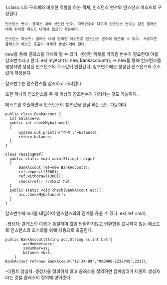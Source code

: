 1.class: c의 구조체와 비슷한 역할을 하는 객체, 인스턴스 변수와 인스턴스 메소드로 구성된다

    인스턴스 변수: 클래스 내에 선언된 변수, 지역변수와 다르게 인스턴스 변수는 같은 클래스 내에 위치한 메소드 내에서 접근이 가능하다. 

    인스턴스 메소드: 클래스 내에 정의된 메소드로 인스턴스 변수에 접근할 수 있다. 서로다른 클래스의 메소드 호출시 객체가 생성되어야 한다.

  new를 통해 클래스를 객체화 할 수 있다,  생성한 객체를 가리킬 변수가 필요한데 이를 참조변수라고 한다. ex) myAcnt1= new Bankaccount(); -> new를 통해 인스턴스를 생성하면 생성된 인스턴스의 주소값이 반환된다. 참조변수에는 생성된 인스턴스의 주소값이 저장된다.

  참조변수는 인스턴스를 참조하고 가리킨다. 

  또한 하나의 인스턴스를 두 개 이상의 참조변수가 가리키는 것도 가능하다.

  메소드를 호출하면서 인스턴스의 참조값을 전달 하는 것도 가능하다. 
  ```
public class BankAccout {
    int balance=0;
    public int checkMybalance()
    {
        System.out.println("잔액 :"+balance);
        return balance;
    }
}

class PassingRef{
    public static void main(String[] argc)
    {
        BankAccout ref=new BankAccout();
        ref.deposit(3000);
        ref.withdraw((300));
        check(ref); //참조값 전달 
    }
    public static void check(BankAccout acc){
        acc.checkMybalance();
    }
}
```

참조변수에 null을 대입하여 인스턴스와의 관계를 끊을 수 있다. ex) ref =null;

-생성자: 클래스의 이름과 동일하며 값을 반환하지않고 반환형을 표시하지 않는 메소드로  인스턴스의 초기화를 위해 자동으로 호출된다. 
```
public BankAccout(String acc,String ss,int bal){
        accNumber=acc;
        ssNumber=ss;
        balance =bal;
    }
BankAccout ref=new BankAccout("12-34-89","990990-1232345",2313);
```
-디폴트 생성자: 생성자를 정의하지 않고 클래스를 정의하면 컴파일러가 디폴트 생성자라는 것을 클래스의 정의에 넣어준다. 








  
  

